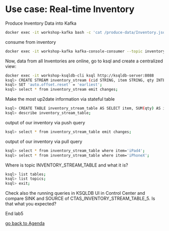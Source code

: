 # Use case: Real-time Inventory

Produce Inventory Data into Kafka
```bash
docker exec -it workshop-kafka bash -c 'cat /produce-data/Inventory.json | kafka-console-producer --topic inventory --broker-list localhost:9092  --property "parse.key=true" --property "key.separator=:"'
```
consume from inventory
```bash
docker exec -it workshop-kafka kafka-console-consumer --topic inventory --bootstrap-server localhost:9092 --from-beginning
```
Now, data from all Inventories are online, go to ksql and create a centralized view:
```bash
docker exec -it workshop-ksqldb-cli ksql http://ksqldb-server:8088
ksql> CREATE STREAM inventory_stream (cid STRING, item STRING, qty INTEGER, price DOUBLE, balance INTEGER) with (VALUE_FORMAT='json',  KAFKA_TOPIC='inventory');
ksql> SET 'auto.offset.reset' = 'earliest';
ksql> select * from inventory_stream emit changes;
```
Make the most up2date information via stateful table
```bash
ksql> CREATE TABLE inventory_stream_table AS SELECT item, SUM(qty) AS item_qty FROM inventory_stream GROUP BY item emit changes;
ksql> describe inventory_stream_table;
```
output of our inventory via push query
```bash
ksql> select * from inventory_stream_table emit changes;
```
output of our inventory via pull query
```bash
ksql> select * from inventory_stream_table where item='iPad4';
ksql> select * from inventory_stream_table where item='iPhoneX';
```
Where is topic INVENTORY_STREAM_TABLE and what it is?
```bash
ksql> list tables;
ksql> list topics;
ksql> exit;
````
Check also the running queries in KSQLDB UI in Control Center and compare SINK and SOURCE of CTAS_INVENTORY_STREAM_TABLE_5. Is that what you expected?

End lab5

[go back to Agenda](https://github.com/jr-marquez/ksqldbWorkshop/blob/main/README.md#hands-on-agenda-and-labs)
